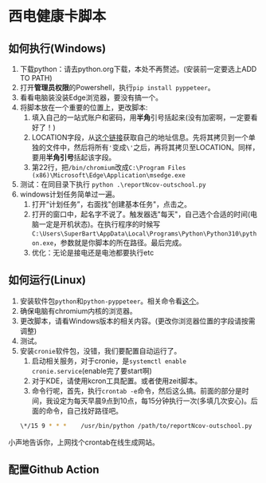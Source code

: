 # 西电健康卡脚本
## 如何执行(Windows)
1. 下载python：请去python.org下载，本处不再赘述。(安装前一定要选上ADD TO PATH)
2. 打开**管理员权限**的Powershell，执行`pip install pyppeteer`。
3. 看看电脑装没装Edge浏览器，要没有搞一个。
4. 将脚本放在一个重要的位置上，更改脚本:
    1. 填入自己的一站式账户和密码，用**半角**引号括起来(没有加密啊，一定要看好了！)
    2. LOCATION字段，从[这个链接](https://geoinfo.hawa130.com/)获取自己的地址信息。先将其拷贝到一个单独的文件中，然后将所有`'`变成`\'`之后，再将其拷贝至LOCATION。同样，要用**半角引号**括起该字段。
    3. 第22行，把`/bin/chromium`改成`C:\Program Files (x86)\Microsoft\Edge\Application\msedge.exe`
5. 测试：在同目录下执行 `python .\reportNcov-outschool.py`
6. windows计划任务简单过一遍。
    1. 打开“计划任务”，右面找"创建基本任务"，点击之。
    2. 打开的窗口中，起名字不说了。触发器选"每天"，自己选个合适的时间(电脑一定是开机状态)。在执行程序的时候写`C:\Users\SuperBart\AppData\Local\Programs\Python\Python310\python.exe`，参数就是你脚本的所在路径。最后完成。
    3. 优化：无论是接电还是电池都要执行etc
## 如何运行(Linux)
1. 安装软件包`python`和`python-pyppeteer`。相关命令看[这个](https://www.superbart.xyz/p/linux-in-quick-run.html#%E8%BD%AF%E4%BB%B6%E5%8C%85%E7%AE%A1%E7%90%86)。
2. 确保电脑有chromium内核的浏览器。
3. 更改脚本，请看Windows版本的相关内容。(更改你浏览器位置的字段请按需调整)
4. 测试。
5. 安装`cronie`软件包，没错，我们要配置自动运行了。
    1. 启动相关服务，对于cronie，是`systemctl enable cronie.service`(enable完了要start啊)
    2. 对于KDE，请使用kcron工具配置。或者使用zeit脚本。
    3. 命令行呢，首先，执行`crontab -e`命令，然后这么搞。前面的部分是时间，我设定为每天早晨9点到10点，每15分钟执行一次(多填几次安心)。后面的命令，自己找好路径吧。
    ```bash
    \*/15 9 * * *    /usr/bin/python /path/to/reportNcov-outschool.py
    ```
小声地告诉你，上网找个crontab在线生成网站。
## 配置Github Action

